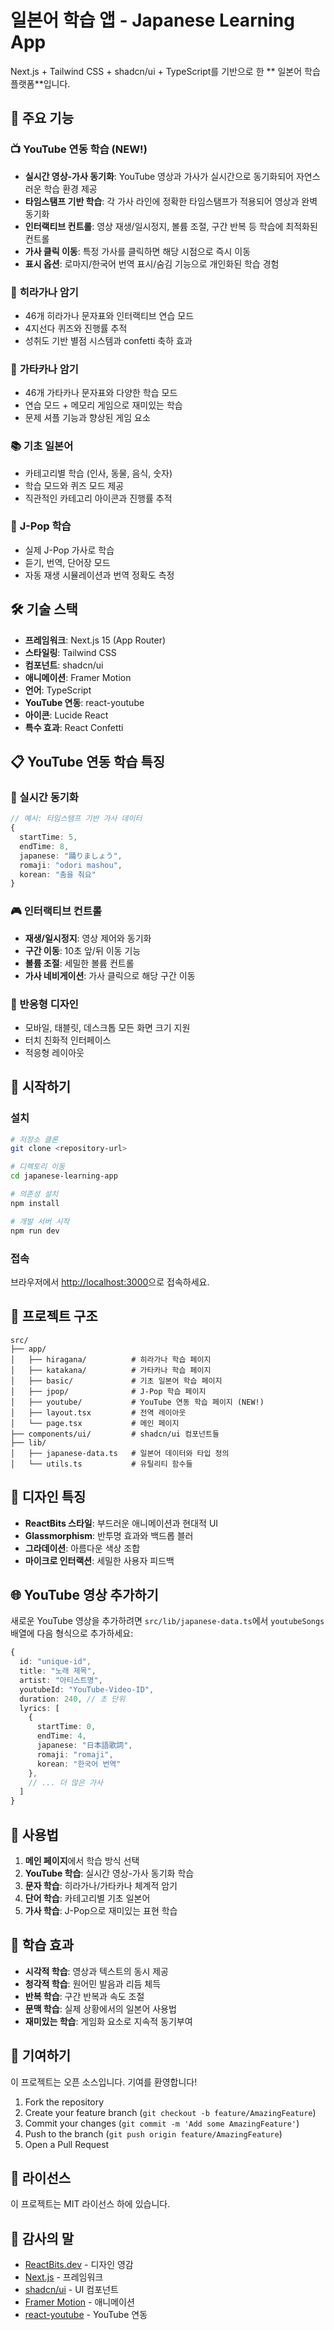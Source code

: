 # 일본어 학습 앱 - Japanese Learning App

Next.js + Tailwind CSS + shadcn/ui + TypeScript를 기반으로 한 ** 일본어 학습 플랫폼**입니다. 

## 🌟 주요 기능

### 📺 **YouTube 연동 학습** (NEW!)
- **실시간 영상-가사 동기화**: YouTube 영상과 가사가 실시간으로 동기화되어 자연스러운 학습 환경 제공
- **타임스탬프 기반 학습**: 각 가사 라인에 정확한 타임스탬프가 적용되어 영상과 완벽 동기화
- **인터랙티브 컨트롤**: 영상 재생/일시정지, 볼륨 조절, 구간 반복 등 학습에 최적화된 컨트롤
- **가사 클릭 이동**: 특정 가사를 클릭하면 해당 시점으로 즉시 이동
- **표시 옵션**: 로마지/한국어 번역 표시/숨김 기능으로 개인화된 학습 경험

### 🌸 **히라가나 암기** 
- 46개 히라가나 문자표와 인터랙티브 연습 모드
- 4지선다 퀴즈와 진행률 추적
- 성취도 기반 별점 시스템과 confetti 축하 효과

### 🎌 **가타카나 암기**
- 46개 가타카나 문자표와 다양한 학습 모드
- 연습 모드 + 메모리 게임으로 재미있는 학습
- 문제 셔플 기능과 향상된 게임 요소

### 📚 **기초 일본어**
- 카테고리별 학습 (인사, 동물, 음식, 숫자)
- 학습 모드와 퀴즈 모드 제공
- 직관적인 카테고리 아이콘과 진행률 추적

### 🎵 **J-Pop 학습**
- 실제 J-Pop 가사로 학습
- 듣기, 번역, 단어장 모드
- 자동 재생 시뮬레이션과 번역 정확도 측정

## 🛠 기술 스택

- **프레임워크**: Next.js 15 (App Router)
- **스타일링**: Tailwind CSS
- **컴포넌트**: shadcn/ui
- **애니메이션**: Framer Motion
- **언어**: TypeScript
- **YouTube 연동**: react-youtube
- **아이콘**: Lucide React
- **특수 효과**: React Confetti

## 📋 YouTube 연동 학습 특징

### 🎯 실시간 동기화
```typescript
// 예시: 타임스탬프 기반 가사 데이터
{
  startTime: 5, 
  endTime: 8,
  japanese: "踊りましょう", 
  romaji: "odori mashou", 
  korean: "춤을 춰요" 
}
```

### 🎮 인터랙티브 컨트롤
- **재생/일시정지**: 영상 제어와 동기화
- **구간 이동**: 10초 앞/뒤 이동 기능
- **볼륨 조절**: 세밀한 볼륨 컨트롤
- **가사 네비게이션**: 가사 클릭으로 해당 구간 이동

### 📱 반응형 디자인
- 모바일, 태블릿, 데스크톱 모든 화면 크기 지원
- 터치 친화적 인터페이스
- 적응형 레이아웃

## 🚀 시작하기

### 설치

```bash
# 저장소 클론
git clone <repository-url>

# 디렉토리 이동
cd japanese-learning-app

# 의존성 설치
npm install

# 개발 서버 시작
npm run dev
```

### 접속

브라우저에서 [http://localhost:3000](http://localhost:3000)으로 접속하세요.

## 📂 프로젝트 구조

```
src/
├── app/
│   ├── hiragana/          # 히라가나 학습 페이지
│   ├── katakana/          # 가타카나 학습 페이지
│   ├── basic/             # 기초 일본어 학습 페이지
│   ├── jpop/              # J-Pop 학습 페이지
│   ├── youtube/           # YouTube 연동 학습 페이지 (NEW!)
│   ├── layout.tsx         # 전역 레이아웃
│   └── page.tsx           # 메인 페이지
├── components/ui/         # shadcn/ui 컴포넌트들
├── lib/
│   ├── japanese-data.ts   # 일본어 데이터와 타입 정의
│   └── utils.ts           # 유틸리티 함수들
```

## 🎨 디자인 특징

- **ReactBits 스타일**: 부드러운 애니메이션과 현대적 UI
- **Glassmorphism**: 반투명 효과와 백드롭 블러
- **그라데이션**: 아름다운 색상 조합
- **마이크로 인터랙션**: 세밀한 사용자 피드백

## 🌐 YouTube 영상 추가하기

새로운 YouTube 영상을 추가하려면 `src/lib/japanese-data.ts`에서 `youtubeSongs` 배열에 다음 형식으로 추가하세요:

```typescript
{
  id: "unique-id",
  title: "노래 제목",
  artist: "아티스트명",
  youtubeId: "YouTube-Video-ID",
  duration: 240, // 초 단위
  lyrics: [
    { 
      startTime: 0, 
      endTime: 4,
      japanese: "日本語歌詞", 
      romaji: "romaji", 
      korean: "한국어 번역" 
    },
    // ... 더 많은 가사
  ]
}
```

## 📱 사용법

1. **메인 페이지**에서 학습 방식 선택
2. **YouTube 학습**: 실시간 영상-가사 동기화 학습
3. **문자 학습**: 히라가나/가타카나 체계적 암기
4. **단어 학습**: 카테고리별 기초 일본어
5. **가사 학습**: J-Pop으로 재미있는 표현 학습

## 🎯 학습 효과

- **시각적 학습**: 영상과 텍스트의 동시 제공
- **청각적 학습**: 원어민 발음과 리듬 체득
- **반복 학습**: 구간 반복과 속도 조절
- **문맥 학습**: 실제 상황에서의 일본어 사용법
- **재미있는 학습**: 게임화 요소로 지속적 동기부여

## 🤝 기여하기

이 프로젝트는 오픈 소스입니다. 기여를 환영합니다!

1. Fork the repository
2. Create your feature branch (`git checkout -b feature/AmazingFeature`)
3. Commit your changes (`git commit -m 'Add some AmazingFeature'`)
4. Push to the branch (`git push origin feature/AmazingFeature`)
5. Open a Pull Request

## 📄 라이선스

이 프로젝트는 MIT 라이선스 하에 있습니다.

## 🙏 감사의 말

- [ReactBits.dev](https://reactbits.dev/) - 디자인 영감
- [Next.js](https://nextjs.org/) - 프레임워크
- [shadcn/ui](https://ui.shadcn.com/) - UI 컴포넌트
- [Framer Motion](https://www.framer.com/motion/) - 애니메이션
- [react-youtube](https://www.npmjs.com/package/react-youtube) - YouTube 연동